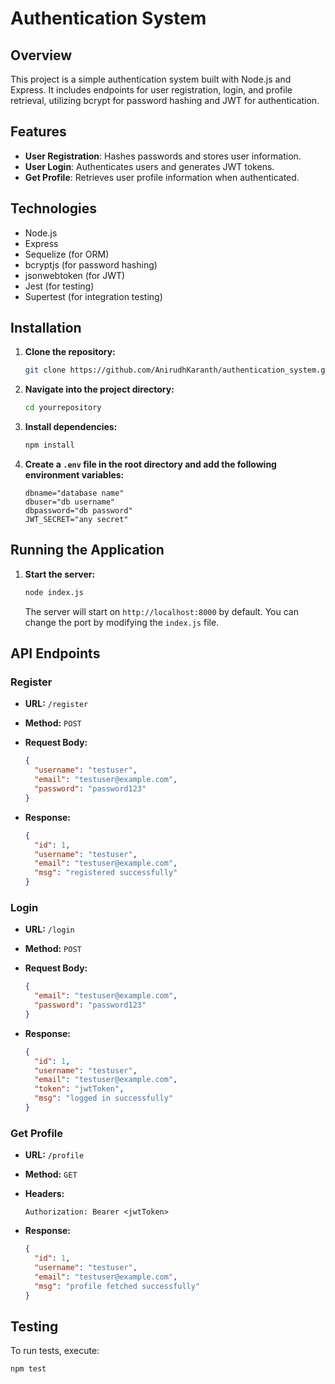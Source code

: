 # Authentication System

## Overview

This project is a simple authentication system built with Node.js and Express. It includes endpoints for user registration, login, and profile retrieval, utilizing bcrypt for password hashing and JWT for authentication.

## Features

- **User Registration**: Hashes passwords and stores user information.
- **User Login**: Authenticates users and generates JWT tokens.
- **Get Profile**: Retrieves user profile information when authenticated.

## Technologies

- Node.js
- Express
- Sequelize (for ORM)
- bcryptjs (for password hashing)
- jsonwebtoken (for JWT)
- Jest (for testing)
- Supertest (for integration testing)

## Installation

1. **Clone the repository:**

    ```bash
    git clone https://github.com/AnirudhKaranth/authentication_system.git
    ```

2. **Navigate into the project directory:**

    ```bash
    cd yourrepository
    ```

3. **Install dependencies:**

    ```bash
    npm install
    ```

4. **Create a `.env` file in the root directory and add the following environment variables:**

    ```
    dbname="database name"
    dbuser="db username"
    dbpassword="db password"
    JWT_SECRET="any secret"
    ```

## Running the Application

1. **Start the server:**

    ```bash
    node index.js
    ```

   The server will start on `http://localhost:8000` by default. You can change the port by modifying the `index.js` file.

## API Endpoints

### Register

- **URL:** `/register`
- **Method:** `POST`
- **Request Body:**

    ```json
    {
      "username": "testuser",
      "email": "testuser@example.com",
      "password": "password123"
    }
    ```

- **Response:**

    ```json
    {
      "id": 1,
      "username": "testuser",
      "email": "testuser@example.com",
      "msg": "registered successfully"
    }
    ```

### Login

- **URL:** `/login`
- **Method:** `POST`
- **Request Body:**

    ```json
    {
      "email": "testuser@example.com",
      "password": "password123"
    }
    ```

- **Response:**

    ```json
    {
      "id": 1,
      "username": "testuser",
      "email": "testuser@example.com",
      "token": "jwtToken",
      "msg": "logged in successfully"
    }
    ```

### Get Profile

- **URL:** `/profile`
- **Method:** `GET`
- **Headers:**

    ```
    Authorization: Bearer <jwtToken>
    ```

- **Response:**

    ```json
    {
      "id": 1,
      "username": "testuser",
      "email": "testuser@example.com",
      "msg": "profile fetched successfully"
    }
    ```

## Testing

To run tests, execute:

```bash
npm test
